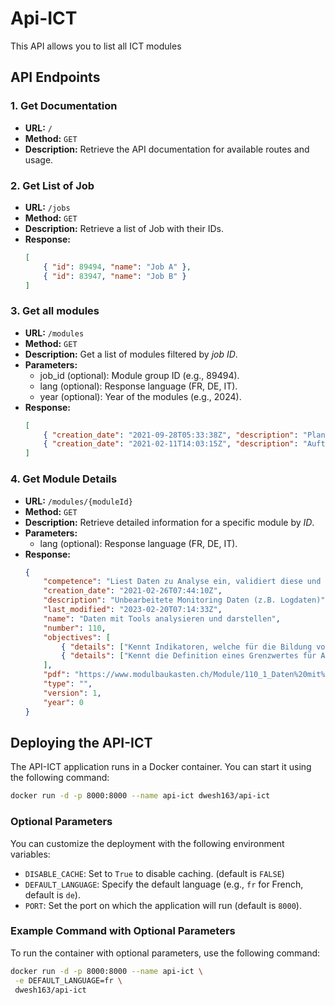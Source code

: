 # Api-ICT

This API allows you to list all ICT modules

## API Endpoints

### 1. Get Documentation

-   **URL:** `/`
-   **Method:** `GET`
-   **Description:** Retrieve the API documentation for available routes and usage.

### 2. Get List of Job

-   **URL:** `/jobs`
-   **Method:** `GET`
-   **Description:** Retrieve a list of Job with their IDs.
-   **Response:**
    ```json
    [
    	{ "id": 89494, "name": "Job A" },
    	{ "id": 83947, "name": "Job B" }
    ]
    ```

### 3. Get all modules

-   **URL:** `/modules`
-   **Method:** `GET`
-   **Description:** Get a list of modules filtered by _job ID_.
-   **Parameters:**
    -   job_id (optional): Module group ID (e.g., 89494).
    -   lang (optional): Response language (FR, DE, IT).
    -   year (optional): Year of the modules (e.g., 2024).
-   **Response:**
    ```json
    [
    	{ "creation_date": "2021-09-28T05:33:38Z", "description": "Planung der Installation eines neuen lokalen Netzwerks ohne zentrale Benutzerverwaltung mit bis zu 10 Arbeitsplätzen und Internetanschluss, das Computer und Drucker in verschiedenen Räumen des gleichen Gebäudes miteinander verbindet. Installation der Netzwerkkomponenten ab der LAN-Steckdose (Computer, lokaler Drucker).", "last_modified": "2024-07-22T11:32:32Z", "name": "Informatik- und Netzinfrastruktur für ein kleines Unternehmen realisieren", "number": 117, "type": "Berufsfachschule", "version": 4, "year": 1 },
    	{ "creation_date": "2021-02-11T14:03:15Z", "description": "Aufträge im eigenen Berufsumfeld mit definierten Zielen und Ergebnissen.", "last_modified": "2024-07-22T13:29:08Z", "name": "Aufträge im eigenen Berufsumfeld selbstständig durchführen", "number": 431, "type": "Berufsfachschule", "version": 2, "year": 1 }
    ]
    ```

### 4. Get Module Details

-   **URL:** `/modules/{moduleId}`
-   **Method:** `GET`
-   **Description:** Retrieve detailed information for a specific module by _ID_.
-   **Parameters:**
    -   lang (optional): Response language (FR, DE, IT).
-   **Response:**
    ```json
    {
    	"competence": "Liest Daten zu Analyse ein, validiert diese und erstellt mit Hilfe geeigneter Metriken, Grenzwerte und Indikatoren Reports und graphische Darstellungen von Monitoring Daten. Gibt Daten anonymisiert an Dritte weiter. ",
    	"creation_date": "2021-02-26T07:44:10Z",
    	"description": "Unbearbeitete Monitoring Daten (z.B. Logdaten)",
    	"last_modified": "2023-02-20T07:14:33Z",
    	"name": "Daten mit Tools analysieren und darstellen",
    	"number": 110,
    	"objectives": [
    		{ "details": ["Kennt Indikatoren, welche für die Bildung von Reports benötigt werden (z.B. Zeit, Fehlerhäufigkeit). 110.1.1", "Kennt den Aufbau eines Reports. 110.1.2"], "name": "Gewinnt aus vorhandenen Daten Indikatoren für Bildung von Reports." },
    		{ "details": ["Kennt die Definition eines Grenzwertes für Alerts. 110.2.1", "Kennt Methoden, um Alerts zu erstellen. 110.2.2"], "name": "Definiert Grenzwerte für Alerts." }
    	],
    	"pdf": "https://www.modulbaukasten.ch/Module/110_1_Daten%20mit%20Tools%20analysieren%20und%20darstellen.pdf",
    	"type": "",
    	"version": 1,
    	"year": 0
    }
    ```

## Deploying the API-ICT

The API-ICT application runs in a Docker container. You can start it using the following command:

```bash
docker run -d -p 8000:8000 --name api-ict dwesh163/api-ict
```

### Optional Parameters

You can customize the deployment with the following environment variables:

-   `DISABLE_CACHE`: Set to `True` to disable caching. (default is `FALSE`)
-   `DEFAULT_LANGUAGE`: Specify the default language (e.g., `fr` for French, default is `de`).
-   `PORT`: Set the port on which the application will run (default is `8000`).

### Example Command with Optional Parameters

To run the container with optional parameters, use the following command:

```bash
docker run -d -p 8000:8000 --name api-ict \
 -e DEFAULT_LANGUAGE=fr \
 dwesh163/api-ict
```
